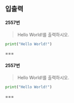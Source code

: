 ## 입출력

#### 2557번

> Hello World!를 출력하시오.

```python
print("Hello World!")
```

===

#### 2557번

> Hello World!를 출력하시오.

```python
print("Hello World!")
```

===
